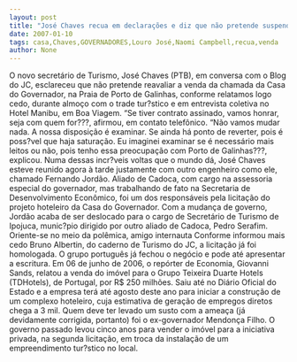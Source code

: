 ```yaml
---
layout: post
title: "José Chaves recua em declarações e diz que não pretende suspender venda da Casa do Governador"
date: 2007-01-10
tags: casa,Chaves,GOVERNADORES,Louro José,Naomi Campbell,recua,venda
author: None
---
```

O novo secretário de Turismo, José Chaves (PTB), em conversa com o Blog do JC, esclareceu que não pretende reavaliar a venda da chamada da Casa do Governador, na Praia de Porto de Galinhas, conforme relatamos logo cedo, durante almoço com o trade tur?stico e em entrevista coletiva no Hotel Manibu, em Boa Viagem.
“Se tiver contrato assinado, vamos honrar, seja com quem for???, afirmou, em contato telefônico.
“Não vamos mudar nada. A nossa disposição é examinar. Se ainda há ponto de reverter, pois é poss?vel que haja saturação. Eu imaginei examinar se é necessário mais leitos ou não, pois tenho essa preocupação com Porto de Galinhas???, explicou.
Numa dessas incr?veis voltas que o mundo dá, José Chaves esteve reunido agora à tarde justamente com outro engenheiro como ele, chamado Fernando Jordão. Aliado de Cadoca, com cargo na assessoria especial do governador, mas trabalhando de fato na Secretaria de Desenvolvimento Econômico, foi um dos responsáveis pela licitação do projeto hoteleiro da Casa do Governador. 
Com a mudança de governo, Jordão acaba de ser deslocado para o cargo de Secretário de Turismo de Ipojuca, munic?pio dirigido por outro aliado de Cadoca, Pedro Serafim.
Oriente-se no meio da polêmica, amigo internauta
Conforme informou mais cedo Bruno Albertin, do caderno de Turismo do JC, a licitação já foi homologada. O grupo português já fechou o negócio e pode até apresentar a escritura.
Em 06 de junho de 2006, o repórter de Economia, Giovanni Sands, relatou a venda do imóvel para o Grupo Teixeira Duarte Hotels (TDHotels), de Portugal, por R$ 250 milhões. 
Saiu até no Diário Oficial do Estado e a empresa terá até agosto deste ano para iniciar a construção de um complexo hoteleiro, cuja estimativa de geração de empregos diretos chega a 3 mil.
Quem deve ter levado um susto com a ameaça (já devidamente corrigida, portanto) foi o ex-governador Mendonça Filho. 
O governo passado levou cinco anos para vender o imóvel para a iniciativa privada, na segunda licitação, em troca da instalação de um empreendimento tur?stico no local. 